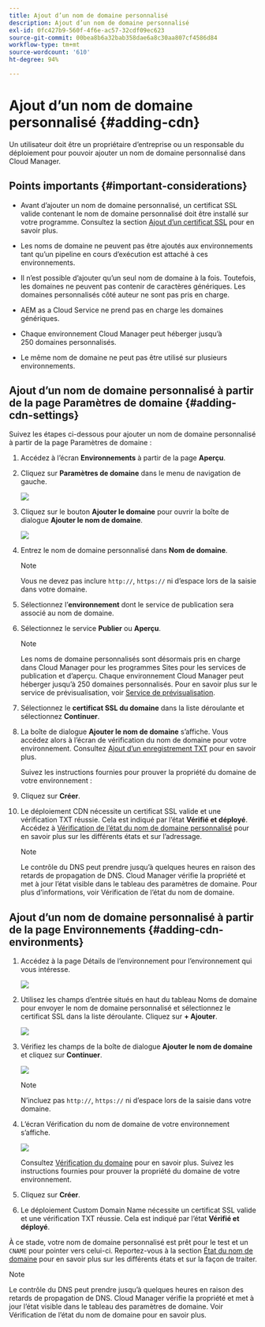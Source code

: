 ```yaml
---
title: Ajout d’un nom de domaine personnalisé
description: Ajout d’un nom de domaine personnalisé
exl-id: 0fc427b9-560f-4f6e-ac57-32cdf09ec623
source-git-commit: 00bea8b6a32bab358dae6a8c30aa807cf4586d84
workflow-type: tm+mt
source-wordcount: '610'
ht-degree: 94%

---
```


# Ajout d’un nom de domaine personnalisé {#adding-cdn}

Un utilisateur doit être un propriétaire d’entreprise ou un responsable du déploiement pour pouvoir ajouter un nom de domaine personnalisé dans Cloud Manager.

## Points importants {#important-considerations}

* Avant d’ajouter un nom de domaine personnalisé, un certificat SSL valide contenant le nom de domaine personnalisé doit être installé sur votre programme. Consultez la section [Ajout d’un certificat SSL](/help/implementing/cloud-manager/managing-ssl-certifications/add-ssl-certificate.md) pour en savoir plus.

* Les noms de domaine ne peuvent pas être ajoutés aux environnements tant qu’un pipeline en cours d’exécution est attaché à ces environnements.

* Il n’est possible d’ajouter qu’un seul nom de domaine à la fois. Toutefois, les domaines ne peuvent pas contenir de caractères génériques. Les domaines personnalisés côté auteur ne sont pas pris en charge.

* AEM as a Cloud Service ne prend pas en charge les domaines génériques.

* Chaque environnement Cloud Manager peut héberger jusqu’à 250 domaines personnalisés.

* Le même nom de domaine ne peut pas être utilisé sur plusieurs environnements.

## Ajout d’un nom de domaine personnalisé à partir de la page Paramètres de domaine {#adding-cdn-settings}

Suivez les étapes ci-dessous pour ajouter un nom de domaine personnalisé à partir de la page Paramètres de domaine :

1. Accédez à l’écran **Environnements** à partir de la page **Aperçu**.

1. Cliquez sur **Paramètres de domaine** dans le menu de navigation de gauche.

   ![](/help/implementing/cloud-manager/assets/cdn/cdn-create.png)

1. Cliquez sur le bouton **Ajouter le domaine** pour ouvrir la boîte de dialogue **Ajouter le nom de domaine**.

   ![](/help/implementing/cloud-manager/assets/cdn/add-cdn1.png)

1. Entrez le nom de domaine personnalisé dans **Nom de domaine**.

   >[!NOTE]
   >Vous ne devez pas inclure `http://`, `https://` ni d’espace lors de la saisie dans votre domaine.

1. Sélectionnez l’**environnement** dont le service de publication sera associé au nom de domaine.

1. Sélectionnez le service **Publier** ou **Aperçu**.

   >[!NOTE]
   >Les noms de domaine personnalisés sont désormais pris en charge dans Cloud Manager pour les programmes Sites pour les services de publication et d’aperçu. Chaque environnement Cloud Manager peut héberger jusqu’à 250 domaines personnalisés. Pour en savoir plus sur le service de prévisualisation, voir [Service de prévisualisation](/help/implementing/cloud-manager/manage-environments.md#preview-service).

1. Sélectionnez le **certificat SSL du domaine** dans la liste déroulante et sélectionnez **Continuer**.

1. La boîte de dialogue **Ajouter le nom de domaine** s’affiche. Vous accédez alors à l’écran de vérification du nom de domaine pour votre environnement. Consultez [Ajout d’un enregistrement TXT](/help/implementing/cloud-manager/custom-domain-names/add-text-record.md) pour en savoir plus.

   Suivez les instructions fournies pour prouver la propriété du domaine de votre environnement :

1. Cliquez sur **Créer**.
1. Le déploiement CDN nécessite un certificat SSL valide et une vérification TXT réussie. Cela est indiqué par l’état **Vérifié et déployé**.
Accédez à [Vérification de l’état du nom de domaine personnalisé](/help/implementing/cloud-manager/custom-domain-names/check-domain-name-status.md) pour en savoir plus sur les différents états et sur l’adressage.

   >[!NOTE]
   >Le contrôle du DNS peut prendre jusqu’à quelques heures en raison des retards de propagation de DNS. Cloud Manager vérifie la propriété et met à jour l’état visible dans le tableau des paramètres de domaine. Pour plus d’informations, voir Vérification de l’état du nom de domaine.

## Ajout d’un nom de domaine personnalisé à partir de la page Environnements {#adding-cdn-environments}

1. Accédez à la page Détails de l’environnement pour l’environnement qui vous intéresse.

   ![](/help/implementing/cloud-manager/assets/cdn/cdn-create4.png)

1. Utilisez les champs d’entrée situés en haut du tableau Noms de domaine pour envoyer le nom de domaine personnalisé et sélectionnez le certificat SSL dans la liste déroulante. Cliquez sur **+ Ajouter**.

   ![](/help/implementing/cloud-manager/assets/cdn/cdn-create3.png)

1. Vérifiez les champs de la boîte de dialogue **Ajouter le nom de domaine** et cliquez sur **Continuer**.

   ![](/help/implementing/cloud-manager/assets/cdn/cdn-create5.png)

   >[!NOTE]
   >N’incluez pas `http://`, `https://` ni d’espace lors de la saisie dans votre domaine.

1. L’écran Vérification du nom de domaine de votre environnement s’affiche.

   ![](/help/implementing/cloud-manager/assets/cdn/cdn-create6.png)

   Consultez [Vérification du domaine](/help/implementing/cloud-manager/custom-domain-names/add-text-record.md) pour en savoir plus. Suivez les instructions fournies pour prouver la propriété du domaine de votre environnement.

1. Cliquez sur **Créer**.

1. Le déploiement Custom Domain Name nécessite un certificat SSL valide et une vérification TXT réussie. Cela est indiqué par l’état **Vérifié et déployé**.

À ce stade, votre nom de domaine personnalisé est prêt pour le test et un `CNAME` pour pointer vers celui-ci. Reportez-vous à la section [État du nom de domaine](/help/implementing/cloud-manager/custom-domain-names/check-domain-name-status.md) pour en savoir plus sur les différents états et sur la façon de traiter.

>[!NOTE]
>Le contrôle du DNS peut prendre jusqu’à quelques heures en raison des retards de propagation de DNS. Cloud Manager vérifie la propriété et met à jour l’état visible dans le tableau des paramètres de domaine. Voir Vérification de l’état du nom de domaine pour en savoir plus.

